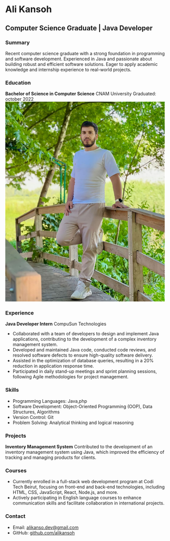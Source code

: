 # Ali Kansoh
## Computer Science Graduate | Java Developer

### Summary

Recent computer science graduate with a strong foundation in programming and software development. Experienced in Java and passionate about building robust and efficient software solutions. Eager to apply academic knowledge and internship experience to real-world projects.

### Education

**Bachelor of Science in Computer Science**
CNAM University
Graduated: october 2022
![Profile Image](ali.jpeg)
### Experience

**Java Developer Intern**
CompuSun Technologies


- Collaborated with a team of developers to design and implement Java applications, contributing to the development of a complex inventory management system.
- Developed and maintained Java code, conducted code reviews, and resolved software defects to ensure high-quality software delivery.
- Assisted in the optimization of database queries, resulting in a 20% reduction in application response time.
- Participated in daily stand-up meetings and sprint planning sessions, following Agile methodologies for project management.

### Skills

- Programming Languages: Java,php
- Software Development: Object-Oriented Programming (OOP), Data Structures, Algorithms
- Version Control: Git
- Problem Solving: Analytical thinking and logical reasoning

### Projects

**Inventory Management System**
Contributed to the development of an inventory management system using Java, which improved the efficiency of tracking and managing products for clients.

### Courses

- Currently enrolled in a full-stack web development program at Codi Tech Beirut, focusing on front-end and back-end technologies, including HTML, CSS, JavaScript, React, Node.js, and more.
- Actively participating in English language courses to enhance communication skills and facilitate collaboration in international projects.



### Contact

- Email: alikanso.dev@gmail.com
- GitHub: [github.com/alikansoh](https://github.com/alikansoh)
